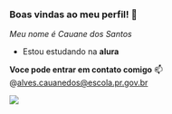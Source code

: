 ### Boas vindas ao meu perfil! 🤍

_Meu nome é Cauane dos Santos_
- Estou estudando na **alura** 

**Voce pode entrar em contato comigo** 📫
@alves.cauanedos@escola.pr.gov.br

![](https://media.tenor.com/a8Z2lXOKd68AAAAC/lana-del-rey-kiss.gif)
